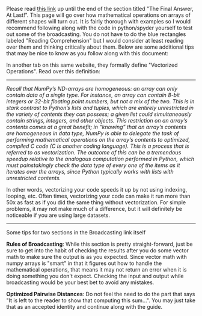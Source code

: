Please read [this link](https://www.pythonlikeyoumeanit.com/Module3_IntroducingNumpy/Broadcasting.html) up until the end of the section titled "The Final Answer, At Last!". This page will go over how mathematical operations on arrays of different shapes will turn out. It is fairly thorough with examples so I would recommend following along with the code in python/spyder yourself to test out some of the broadcasting. You do not have to do the blue rectangles labeled "Reading Comprehension" but I would consider at least reading over them and thinking critically about them. Below are some additional tips that may be nice to know as you follow along with this document:

In another tab on this same website, they formally define "Vectorized Operations". Read over this definition:
________________________________________________________
_Recall that NumPy’s ND-arrays are homogeneous: an array can only contain data of a single type. For instance, an array can contain 8-bit integers or 32-bit floating point numbers, but not a mix of the two. This is in stark contrast to Python’s lists and tuples, which are entirely unrestricted in the variety of contents they can possess; a given list could simultaneously contain strings, integers, and other objects. This restriction on an array’s contents comes at a great benefit; in “knowing” that an array’s contents are homogeneous in data type, NumPy is able to delegate the task of performing mathematical operations on the array’s contents to optimized, compiled C code (C is another coding language). This is a process that is referred to as vectorization. The outcome of this can be a tremendous speedup relative to the analogous computation performed in Python, which must painstakingly check the data type of every one of the items as it iterates over the arrays, since Python typically works with lists with unrestricted contents._

In other words, vectorizing your code speeds it up by not using indexing, looping, etc. Often times, vectorizing your code can make it run more than 50x as fast as if you did the same thing without vectorization. For simple problems, it may not make much of a difference, but it will definitely be noticeable if you are using large datasets.
_______________________________________________________________________________________

Some tips for two sections in the Broadcasting link itself

**Rules of Broadcasting**: While this section is pretty straight-forward, just be sure to get into the habit of checking the results after you do some vector math to make sure the output is as you expected. Since vector math with numpy arrays is "smart" in that it figures out how to handle the mathematical operations, that means it may not return an error when it is doing something you don't expect. Checking the input and output while broadcasting would be your best bet to avoid any mistakes. 


**Optimized Pairwise Distances**: Do not feel the need to do the part that says "It is left to the reader to show that computing this sum...". You may just take that as an accepted identity and continue along with the guide. 



